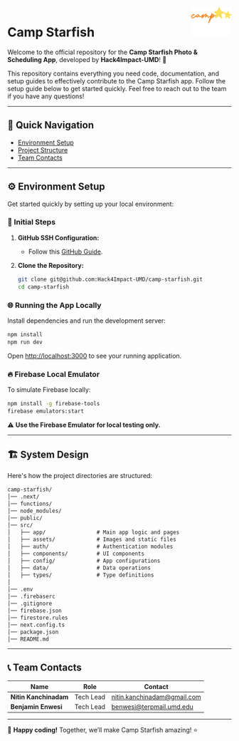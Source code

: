 <img src="src/assets/logos/darkBgLogo.png" alt="Camp Starfish logo" title="Camp Starfish" align="right" height="65" />

# Camp Starfish

Welcome to the official repository for the **Camp Starfish Photo & Scheduling App**, developed by **Hack4Impact-UMD**! 🎉

This repository contains everything you need code, documentation, and setup guides to effectively contribute to the Camp Starfish app. Follow the setup guide below to get started quickly. Feel free to reach out to the team if you have any questions!

---

## 📖 Quick Navigation

- [Environment Setup](#environment-setup)
- [Project Structure](#project-structure)
- [Team Contacts](#team-contacts)

---

## ⚙️ Environment Setup

Get started quickly by setting up your local environment:

### 📂 Initial Steps

1. **GitHub SSH Configuration:**  
   - Follow this [GitHub Guide](https://docs.github.com/en/authentication/connecting-to-github-with-ssh).

2. **Clone the Repository:**
   ```bash
   git clone git@github.com:Hack4Impact-UMD/camp-starfish.git
   cd camp-starfish
   ```

### 🌐 Running the App Locally

Install dependencies and run the development server:
```bash
npm install
npm run dev
```

Open [http://localhost:3000](http://localhost:3000) to see your running application.

### 🔥 Firebase Local Emulator

To simulate Firebase locally:
```bash
npm install -g firebase-tools
firebase emulators:start
```

⚠️ **Use the Firebase Emulator for local testing only.**

---

## 🏗️ System Design

Here's how the project directories are structured:

```
camp-starfish/
│── .next/
│── functions/
│── node_modules/
│── public/
│── src/
│   ├── app/                # Main app logic and pages
│   ├── assets/             # Images and static files
│   ├── auth/               # Authentication modules
│   ├── components/         # UI components
│   ├── config/             # App configurations
│   ├── data/               # Data operations
│   ├── types/              # Type definitions
│
│── .env
│── .firebaserc
│── .gitignore
│── firebase.json
│── firestore.rules
│── next.config.ts
│── package.json
│── README.md
```

---

## 📞 Team Contacts

| Name                 | Role                | Contact                          |
|----------------------|---------------------|----------------------------------|
| **Nitin Kanchinadam**| Tech Lead           | nitin.kanchinadam@gmail.com      |
| **Benjamin Enwesi**  | Tech Lead           | benwesi@terpmail.umd.edu         |


---

🎉 **Happy coding!** Together, we’ll make Camp Starfish amazing! ⭐️